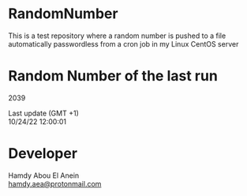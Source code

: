 # RandomNumber    
This is a test repository where a random number is pushed to a file automatically passwordless from a cron job in my Linux CentOS server    
# Random Number of the last run   
2039
      
Last update (GMT +1)    
10/24/22 12:00:01
# Developer    
Hamdy Abou El Anein   
hamdy.aea@protonmail.com
